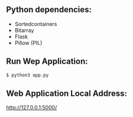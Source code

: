 Python dependencies:
---

- Sortedcontainers
- Bitarray
- Flask
- Pillow (PIL)

Run Wep Application:
---

```bash
$ python3 app.py
```

Web Application Local Address:
---

http://127.0.0.1:5000/
